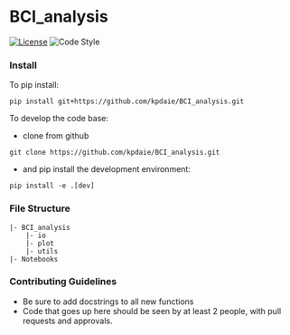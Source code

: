 # BCI_analysis

[![License](https://img.shields.io/badge/license-MIT-brightgreen)](LICENSE)
![Code Style](https://img.shields.io/badge/code%20style-black-black)

### Install

To pip install:
```
pip install git+https://github.com/kpdaie/BCI_analysis.git
```

To develop the code base:

- clone from github 

```
git clone https://github.com/kpdaie/BCI_analysis.git
```

- and pip install the development environment:

```
pip install -e .[dev]
```

### File Structure 
```
|- BCI_analysis
    |- io
    |- plot
    |- utils
|- Notebooks
```

### Contributing Guidelines
- Be sure to add docstrings to all new functions
- Code that goes up here should be seen by at least 2 people, with pull requests and approvals.

